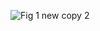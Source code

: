 ![Fig 1 new copy 2](https://github.com/user-attachments/assets/325fc21a-54ef-4535-9c93-f5959da1d2bb)
